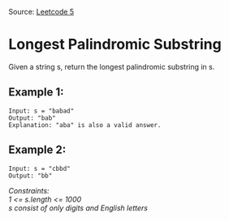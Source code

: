 Source: [Leetcode 5](https://leetcode.com/problems/longest-palindromic-substring)
# Longest Palindromic Substring

Given a string s, return the longest palindromic substring in s.

## Example 1:
```
Input: s = "babad"
Output: "bab"
Explanation: "aba" is also a valid answer.
```
## Example 2:
```
Input: s = "cbbd"
Output: "bb"
```
 

*Constraints:<br/>
1 <= s.length <= 1000<br/>
s consist of only digits and English letters*